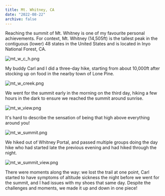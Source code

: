 ```yaml
---
title: Mt. Whitney, CA
date: "2022-08-22"
archive: false
---
```


Reaching the summit of Mt. Whitney is one of my favourite personal achievements. For context, Mt. Whitney (14,505ft) is
the tallest peak in the contiguous (lower) 48 states in the United States and is located in Inyo National Forest, CA.

![mt_w_c_h.png](mt_w_c_h.png)

My buddy Carl and I did a three-day hike, starting from about 10,000ft after stocking up on food in the nearby town of Lone Pine.

![mt_w_creek.png](mt_w_creek.png)

We went for the summit early in the morning on the third day, hiking a few hours in the dark to ensure we reached the summit
around sunrise.

![mt_w_view.png](mt_w_view.png)

It's hard to describe the sensation of being that high above everything around you!

![mt_w_summit.png](mt_w_summit.png)

We hiked out of Whitney Portal, and passed multiple groups doing the day hike who had started late the previous evening
and had hiked through the night.

![mt_w_summit_view.png](mt_w_summit_view.png)

There were moments along the way: we lost the trail at one point, Carl started to have symptoms of altitude sickness the night before we went for the summit, and
I had issues with my shoes that same day. Despite the challenges and moments, we made it up and down in one piece!
